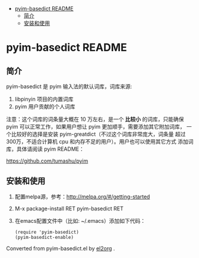 - [pyim-basedict README](#org16c7a9d)
  - [简介](#org1b462a9)
  - [安装和使用](#orgadfdd6f)


<a id="org16c7a9d"></a>

# pyim-basedict README


<a id="org1b462a9"></a>

## 简介

pyim-basedict 是 pyim 输入法的默认词库，词库来源:

1.  libpinyin 项目的内置词库
2.  pyim 用户贡献的个人词库

注意：这个词库的词条量大概在 10 万左右，是一个 **比较小** 的词库，只能确保 pyim 可以正常工作，如果用户想让 pyim 更加顺手，需要添加其它附加词库， 一个比较好的选择是安装 pyim-greatdict（不过这个词库非常庞大，词条量 超过300万，不适合计算机 cpu 和内存不足的用户）。用户也可以使用其它方式 添加词库，具体请阅读 pyim README：

<https://github.com/tumashu/pyim>


<a id="orgadfdd6f"></a>

## 安装和使用

1.  配置melpa源，参考：<http://melpa.org/#/getting-started>
2.  M-x package-install RET pyim-basedict RET
3.  在emacs配置文件中（比如: ~/.emacs）添加如下代码：

        (require 'pyim-basedict)
        (pyim-basedict-enable)


Converted from pyim-basedict.el by [el2org](https://github.com/tumashu/el2org) .